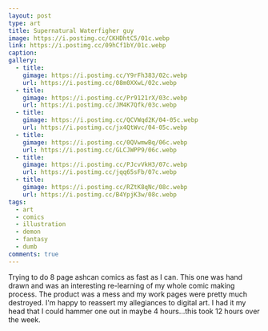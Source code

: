 ```yaml
---
layout: post
type: art
title: Supernatural Waterfigher guy
image: https://i.postimg.cc/CKHDhtC5/01c.webp
link: https://i.postimg.cc/09hCf1bY/01c.webp
caption: 
gallery:
  - title: 
    gimage: https://i.postimg.cc/Y9rFh383/02c.webp
    url: https://i.postimg.cc/08m0XXwL/02c.webp
  - title: 
    gimage: https://i.postimg.cc/Pr9121rX/03c.webp
    url: https://i.postimg.cc/JM4K7Qfk/03c.webp
  - title: 
    gimage: https://i.postimg.cc/QCVWqd2K/04-05c.webp
    url: https://i.postimg.cc/jx4QtWvc/04-05c.webp
  - title: 
    gimage: https://i.postimg.cc/0QVwmwBq/06c.webp
    url: https://i.postimg.cc/GLCJWPP9/06c.webp
  - title: 
    gimage: https://i.postimg.cc/PJcvVkH3/07c.webp
    url: https://i.postimg.cc/jqq65sFb/07c.webp
  - title: 
    gimage: https://i.postimg.cc/RZtK8qNc/08c.webp
    url: https://i.postimg.cc/B4YpjK3w/08c.webp
tags:
  - art
  - comics
  - illustration
  - demon
  - fantasy
  - dumb
comments: true
---
```

Trying to do 8 page ashcan comics as fast as I can.  This one was hand drawn and was an interesting re-learning of my whole comic making process.  The product was a mess and my work pages were pretty much destroyed.  I'm happy to reassert my allegiances to digital art.  I had it my head that I could hammer one out in maybe 4 hours...this took 12 hours over the week.